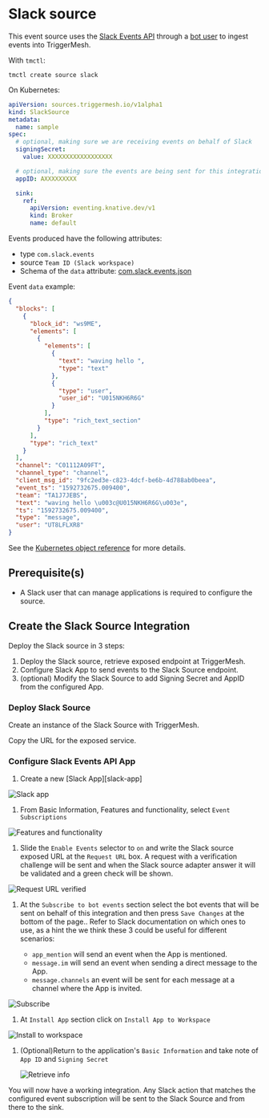 # Slack source

This event source uses the [Slack Events API][slack-events-api] through a [bot user][slack-bot-user] to ingest events into TriggerMesh.

With `tmctl`:

```
tmctl create source slack
```

On Kubernetes:

```yaml
apiVersion: sources.triggermesh.io/v1alpha1
kind: SlackSource
metadata:
  name: sample
spec:
  # optional, making sure we are receiving events on behalf of Slack
  signingSecret:
    value: XXXXXXXXXXXXXXXXXX

  # optional, making sure the events are being sent for this integration
  appID: AXXXXXXXXX

  sink:
    ref:
      apiVersion: eventing.knative.dev/v1
      kind: Broker
      name: default
```

Events produced have the following attributes:

* type `com.slack.events`
* source `Team ID (Slack workspace)`
* Schema of the `data` attribute: [com.slack.events.json](https://raw.githubusercontent.com/triggermesh/triggermesh/main/schemas/com.slack.events.json)

Event `data` example:

```json
{
  "blocks": [
    {
      "block_id": "ws9ME",
      "elements": [
        {
          "elements": [
            {
              "text": "waving hello ",
              "type": "text"
            },
            {
              "type": "user",
              "user_id": "U015NKH6R6G"
            }
          ],
          "type": "rich_text_section"
        }
      ],
      "type": "rich_text"
    }
  ],
  "channel": "C01112A09FT",
  "channel_type": "channel",
  "client_msg_id": "9fc2ed3e-c823-4dcf-be6b-4d788ab0beea",
  "event_ts": "1592732675.009400",
  "team": "TA1J7JEBS",
  "text": "waving hello \u003c@U015NKH6R6G\u003e",
  "ts": "1592732675.009400",
  "type": "message",
  "user": "UT8LFLXR8"
}
```

See the [Kubernetes object reference](../../reference/sources/#sources.triggermesh.io/v1alpha1.SlackSource) for more details.

## Prerequisite(s)

- A Slack user that can manage applications is required to configure the source.

## Create the Slack Source Integration

Deploy the Slack source in 3 steps:

1. Deploy the Slack source, retrieve exposed endpoint at TriggerMesh.
1. Configure Slack App to send events to the Slack Source endpoint.
1. (optional) Modify the Slack Source to add Signing Secret and AppID from the configured App.

### Deploy Slack Source

Create an instance of the Slack Source with TriggerMesh.

Copy the URL for the exposed service.

### Configure Slack Events API App

1. Create a new [Slack App][slack-app]

![Slack app](../../assets/images/slack-source/01createslackapp.png)

1. From Basic Information, Features and functionality, select `Event Subscriptions`

  ![Features and functionality](../../assets/images/slack-source/02featuresandfunctionality.png)

1. Slide the `Enable Events` selector to `on` and write the Slack source exposed URL at the `Request URL` box. A request with a verification challenge will be sent and when the Slack source adapter answer it will be validated and a green check will be shown.

  ![Request URL verified](../../assets/images/slack-source/03requestverify.png)

1. At the `Subscribe to bot events` section select the bot events that will be sent on behalf of this integration and then press `Save Changes` at the bottom of the page.. Refer to Slack documentation on which ones to use, as a hint the we think these 3 could be useful for different scenarios:

   - `app_mention` will send an event when the App is mentioned.
   - `message.im` will send an event when sending a direct message to the App.
   - `message.channels` an event will be sent for each message at a channel where the App is invited.

  ![Subscribe](../../assets/images/slack-source/04subscribe.png)

1. At `Install App` section click on `Install App to Workspace`

  ![Install to workspace](../../assets/images/slack-source/05install.png)

1. (Optional)Return to the application's `Basic Information` and take note of `App ID` and `Signing Secret`

    ![Retrieve info](../../assets/images/slack-source/06appinfo.png)

You will now have a working integration. Any Slack action that matches the configured event subscription will be sent to the Slack Source and from there to the sink.

[slack-events-api]: https://api.slack.com/events-api
[slack-bot-user]: https://api.slack.com/bot-users
[wrapped-event]: https://api.slack.com/types/event
